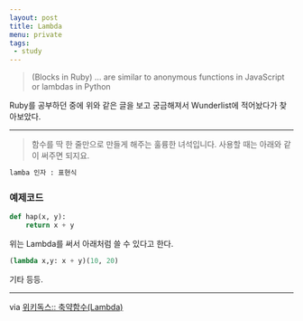 ```yaml
---
layout: post
title: Lambda
menu: private
tags: 
 - study
---
```


> (Blocks in Ruby) … are similar to anonymous functions in JavaScript or lambdas in Python

Ruby를 공부하던 중에 위와 같은 글을 보고 궁금해져서 Wunderlist에 적어놨다가 찾아보았다.

------

> 함수를 딱 한 줄만으로 만들게 해주는 훌륭한 녀석입니다. 사용할 때는 아래와 같이 써주면 되지요.



```Python
lamba 인자 : 표현식
```



### 예제코드



```Python
def hap(x, y):
	return x + y
```

위는 Lambda를 써서 아래처럼 쓸 수 있다고 한다.

```Python
(lambda x,y: x + y)(10, 20)
```



기타 등등.



------

via [위키독스:: 축약함수(Lambda)](https://wikidocs.net/64)